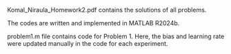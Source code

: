 Komal_Niraula_Homework2.pdf contains the solutions of all problems. 

The codes are written and implemented in MATLAB R2024b.

problem1.m file contains code for Problem 1. Here, the bias and learning rate were updated manually in the code for each experiment.